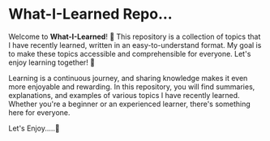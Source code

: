 # What-I-Learned Repo…

Welcome to **What-I-Learned**! 🎉 This repository is a collection of topics that I have recently learned, written in an easy-to-understand format. My goal is to make these topics accessible and comprehensible for everyone. Let's enjoy learning together! 🥳

Learning is a continuous journey, and sharing knowledge makes it even more enjoyable and rewarding. In this repository, you will find summaries, explanations, and examples of various topics I have recently learned. Whether you're a beginner or an experienced learner, there's something here for everyone.

Let's Enjoy.....🥳